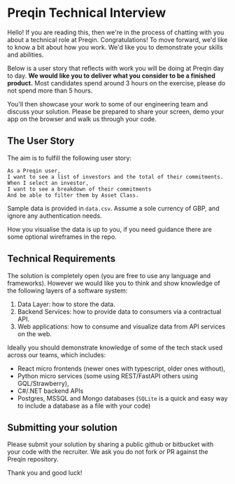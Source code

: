 # Preqin Technical Interview

Hello! If you are reading this, then we're in the process of chatting with you about a technical role at Preqin. Congratulations! To move forward, we'd like to know a bit about how you work. We'd like you to demonstrate your skills and abilities. 

Below is a user story that reflects with work you will be doing at Preqin day to day. **We would like you to deliver what you consider to be a finished product.** Most candidates spend around 3 hours on the exercise, please do not spend more than 5 hours.

You'll then showcase your work to some of our engineering team and discuss your solution. Please be prepared to share your screen, demo your app on the browser and walk us through your code.

## The User Story

The aim is to fulfill the following user story:

```
As a Preqin user,
I want to see a list of investors and the total of their commitments.
When I select an investor,
I want to see a breakdown of their commitments
And be able to filter them by Asset Class.
```

Sample data is provided in `data.csv`. Assume a sole currency of GBP, and ignore any authentication needs.

How you visualise the data is up to you, if you need guidance there are some optional wireframes in the repo.

## Technical Requirements

The solution is completely open (you are free to use any language and frameworks).
However we would like you to think and show knowledge of the following layers of a software system:

1. Data Layer: how to store the data.
2. Backend Services: how to provide data to consumers via a contractual API.
3. Web applications: how to consume and visualize data from API services on the web.
 
Ideally you should demonstrate knowledge of some of the tech stack used across our teams, which includes:

- React micro frontends (newer ones with typescript, older ones without),
- Python micro services (some using REST/FastAPI others using GQL/Strawberry), 
- C#/.NET backend APIs
- Postgres, MSSQL and Mongo databases (`SQLite` is a quick and easy way to include a database as a file with your code)

## Submitting your solution

Please submit your solution by sharing a public github or bitbucket with your code with the recruiter.
We ask you do not fork or PR against the Preqin repository.

Thank you and good luck!
